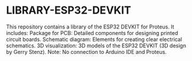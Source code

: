 # LIBRARY-ESP32-DEVKIT
This repository contains a library of the ESP32 DEVKIT for Proteus. It includes: Package for PCB: Detailed components for designing printed circuit boards. Schematic diagram: Elements for creating clear electrical schematics. 3D visualization: 3D models of the ESP32 DEVKIT (3D design by Gerry Stenz). Note: No connection to Arduino IDE and Proteus.
